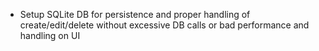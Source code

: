 - Setup SQLite DB for persistence and proper handling of create/edit/delete without excessive DB calls or bad performance and handling on UI